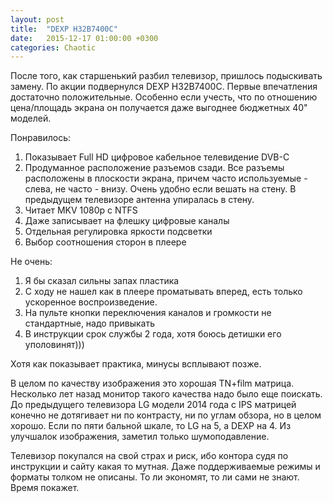 ```yaml
---
layout: post
title:  "DEXP H32B7400C"
date:   2015-12-17 01:00:00 +0300
categories: Chaotic
---
```


После того, как старшенький разбил телевизор, пришлось подыскивать замену. По акции подвернулся DEXP H32B7400C. Первые впечатления достаточно положительные. Особенно если учесть, что по отношению цена/площадь экрана он получается даже выгоднее бюджетных 40" моделей.

Понравилось:

1. Показывает Full HD цифровое кабельное телевидение DVB-C
2. Продуманное расположение разъемов сзади. Все разъемы расположены в плоскости экрана, причем часто используемые - слева, не часто - внизу. Очень удобно если вешать на стену. В предыдущем телевизоре антенна упиралась в стену.
3. Читает MKV 1080p с NTFS
4. Даже записывает на флешку цифровые каналы
5. Отдельная регулировка яркости подсветки
6. Выбор соотношения сторон в плеере

Не очень:

1. Я бы сказал сильны запах пластика
2. С ходу не нашел как в плеере проматывать вперед, есть только ускоренное воспроизведение.
3. На пульте кнопки переключения каналов и громкости не стандартные, надо привыкать
4. В инструкции срок службы 2 года, хотя боюсь детишки его уполовинят))) 

Хотя как показывает практика, минусы всплывают позже.

В целом по качеству изображения это хорошая TN+film матрица. Несколько лет назад монитор такого качества надо было еще поискать. До предыдущего телевизора LG модели 2014 года с IPS матрицей конечно не дотягивает ни по контрасту, ни по углам обзора, но в целом хорошо. Если по пяти бальной шкале, то LG на 5, а DEXP на 4. Из улучшалок изображения, заметил только шумоподавление.

Телевизор покупался на свой страх и риск, ибо контора судя по инструкции и сайту какая то мутная. Даже поддерживаемые режимы и форматы толком не описаны. То ли экономят, то ли сами не знают. Время покажет.